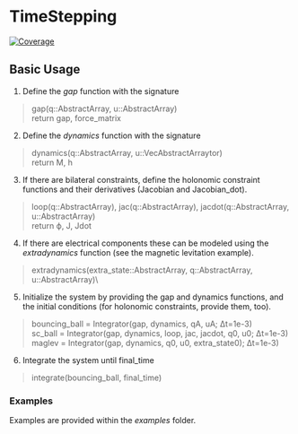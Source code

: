 # TimeStepping

[![Coverage](https://codecov.io/gh/Symplectomorphism/TimeStepping.jl/branch/master/graph/badge.svg)](https://codecov.io/gh/Symplectomorphism/TimeStepping.jl)

## Basic Usage

1. Define the _gap_ function with the signature
> gap(q::AbstractArray, u::AbstractArray)\
> return gap, force_matrix

2. Define the _dynamics_ function with the signature
> dynamics(q::AbstractArray, u::VecAbstractArraytor)\
> return M, h

3. If there are bilateral constraints, define the holonomic constraint functions and their derivatives (Jacobian and Jacobian_dot).
> loop(q::AbstractArray), jac(q::AbstractArray), jacdot(q::AbstractArray, u::AbstractArray)\
> return ϕ, J, Jdot

4. If there are electrical components these can be modeled using the _extradynamics_ function (see the magnetic levitation example).
> extradynamics(extra_state::AbstractArray, q::AbstractArray, u::AbstractArray)\

5. Initialize the system by providing the gap and dynamics functions, and the initial conditions (for holonomic constraints, provide them, too).
> bouncing_ball = Integrator(gap, dynamics, qA, uA; Δt=1e-3)\
> sc_ball = Integrator(gap, dynamics, loop, jac, jacdot, q0, u0; Δt=1e-3)\
> maglev = Integrator(gap, dynamics, q0, u0, extra_state0); Δt=1e-3)

6. Integrate the system until final_time
> integrate(bouncing_ball, final_time)

### Examples
Examples are provided within the _examples_ folder.
